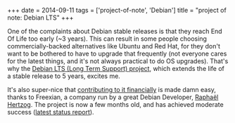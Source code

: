 +++
date = 2014-09-11
tags = ['project-of-note', 'Debian']
title = "project of note: Debian LTS"
+++

One of the complaints about Debian stable releases is that they reach
End Of Life too early (\~3 years). This can result in some people
choosing commercially-backed alternatives like Ubuntu and Red Hat, for
they don\'t want to be bothered to have to upgrade that frequently (not
everyone cares for the latest things, and it\'s not always practical to
do OS upgrades). That\'s why the [Debian LTS (Long Term Support)
project], which extends the life of a stable release to 5 years, excites
me.

It\'s also super-nice that [contributing to it financially] is made damn
easy, thanks to Freexian, a company run by a great Debian Developer,
[Raphaël Hertzog]. The project is now a few months old, and has achieved
moderate success ([latest status report]).

  [Debian LTS (Long Term Support) project]: https://wiki.debian.org/LTS
  [contributing to it financially]: http://www.freexian.com/services/debian-lts.html
  [Raphaël Hertzog]: http://raphaelhertzog.com
  [latest status report]: http://raphaelhertzog.com/2014/09/10/freexians-first-report-about-debian-long-term-support

